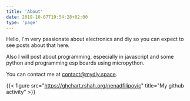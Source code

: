 ```yaml
---
title: 'About'
date: 2019-10-07T19:54:28+02:00
type: 'page'
---
```


Hello, I'm very passionate about electronics and diy so you can expect to see
posts about that here.

Also I will post about programming, especially in javascript and some python and
programming esp boards using micropython.

You can contact me at [contact@mydiy.space](mailto:contact@mydiy.space).

{{< figure src="https://ghchart.rshah.org/nenadfilipovic" title="My github activity" >}}
